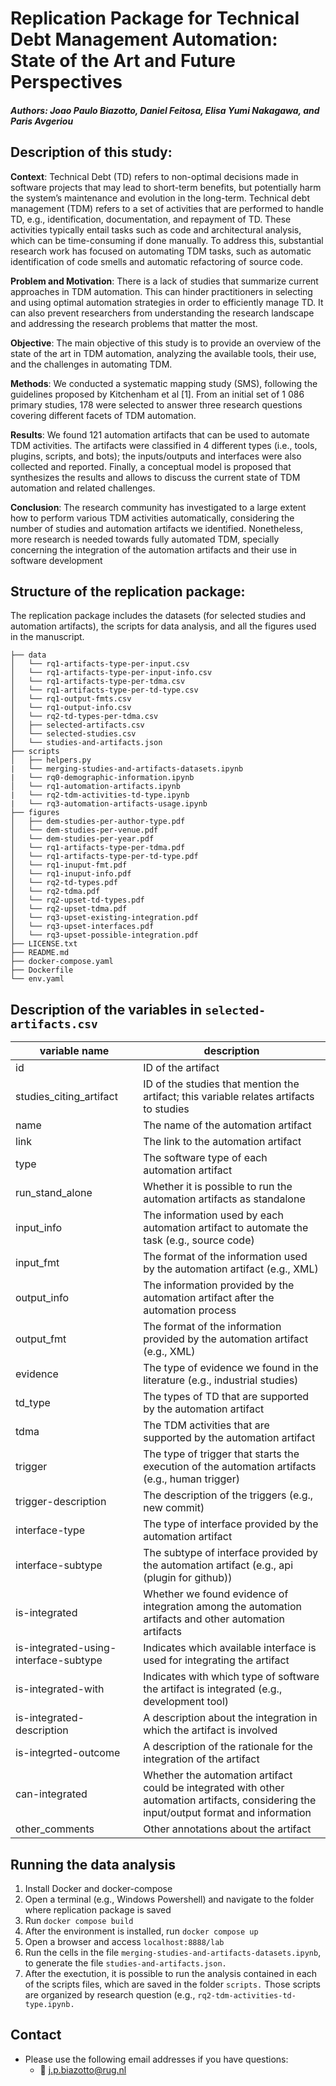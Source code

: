 # Replication Package for Technical Debt Management Automation: State of the Art and Future Perspectives

##### Authors: Joao Paulo Biazotto, Daniel Feitosa, Elisa Yumi Nakagawa, and Paris Avgeriou

## Description of this study:

__Context__: Technical Debt (TD) refers to non-optimal decisions made in software projects
that may lead to short-term benefits, but potentially harm the system’s maintenance
and evolution in the long-term. Technical debt management (TDM) refers to a set of
activities that are performed to handle TD, e.g., identification, documentation, and
repayment of TD. These activities typically entail tasks such as code and architectural
analysis, which can be time-consuming if done manually. To address this, substantial
research work has focused on automating TDM tasks, such as automatic identification
of code smells and automatic refactoring of source code.

__Problem and Motivation__: There is a lack of studies that summarize current
approaches in TDM automation. This can hinder practitioners in selecting and using
optimal automation strategies in order to efficiently manage TD. It can also prevent
researchers from understanding the research landscape and addressing the research
problems that matter the most.

__Objective__: The main objective of this study is to provide an overview of the state of the
art in TDM automation, analyzing the available tools, their use, and the challenges in
automating TDM.

__Methods__: We conducted a systematic mapping study (SMS), following the guidelines
proposed by Kitchenham et al [1]. From an initial set of 1 086 primary studies, 178 were
selected to answer three research questions covering different facets of TDM
automation.

__Results__: We found 121 automation artifacts that can be used to automate TDM
activities. The artifacts were classified in 4 different types (i.e., tools, plugins, scripts,
and bots); the inputs/outputs and interfaces were also collected and reported. Finally, a
conceptual model is proposed that synthesizes the results and allows to discuss the
current state of TDM automation and related challenges.

__Conclusion__: The research community has investigated to a large extent how to
perform various TDM activities automatically, considering the number of studies and
automation artifacts we identified. Nonetheless, more research is needed towards fully
automated TDM, specially concerning the integration of the automation artifacts and
their use in software development

## Structure of the replication package:

The replication package includes the datasets (for selected studies and automation artifacts), the scripts for data analysis, and all the figures used in the manuscript.

```
├── data
│   └── rq1-artifacts-type-per-input.csv
│   └── rq1-artifacts-type-per-input-info.csv
│   └── rq1-artifacts-type-per-tdma.csv
│   └── rq1-artifacts-type-per-td-type.csv
│   └── rq1-output-fmts.csv
│   └── rq1-output-info.csv
│   └── rq2-td-types-per-tdma.csv
│   ├── selected-artifacts.csv
│   └── selected-studies.csv
│   └── studies-and-artifacts.json
├── scripts
│   ├── helpers.py 
|   └── merging-studies-and-artifacts-datasets.ipynb
|   └── rq0-demographic-information.ipynb
│   └── rq1-automation-artifacts.ipynb
|   └── rq2-tdm-activities-td-type.ipynb
|   └── rq3-automation-artifacts-usage.ipynb
├── figures
│   ├── dem-studies-per-author-type.pdf
│   └── dem-studies-per-venue.pdf
│   └── dem-studies-per-year.pdf
│   └── rq1-artifacts-type-per-tdma.pdf
│   └── rq1-artifacts-type-per-td-type.pdf
│   └── rq1-inuput-fmt.pdf
│   └── rq1-inuput-info.pdf
│   └── rq2-td-types.pdf
│   └── rq2-tdma.pdf
│   └── rq2-upset-td-types.pdf
│   └── rq2-upset-tdma.pdf
│   └── rq3-upset-existing-integration.pdf
│   └── rq3-upset-interfaces.pdf
│   └── rq3-upset-possible-integration.pdf
├── LICENSE.txt
├── README.md
├── docker-compose.yaml
├── Dockerfile
└── env.yaml

```

## Description of the variables in ``selected-artifacts.csv``

| variable name                         | description                                                                                                                              |
|---------------------------------------|------------------------------------------------------------------------------------------------------------------------------------------|
| id                                    | ID of the artifact                                                                                                                       |
| studies_citing_artifact               | ID of the studies that mention the artifact; this variable relates artifacts to studies                                                  |
| name                                  | The name of the automation artifact                                                                                                      |
| link                                  | The link to the automation artifact                                                                                                      |
| type                                  | The software type of each automation artifact                                                                                            |
| run_stand_alone                       | Whether it is possible to run the automation artifacts as standalone                                                                     |
| input_info                            | The information used by each automation artifact to automate the task (e.g., source code)                                                |
| input_fmt                             | The format of the information used by the automation artifact (e.g., XML)                                                                |
| output_info                           | The information provided by the automation artifact after the automation process                                                         |
| output_fmt                            | The format of the information provided by the automation artifact (e.g., XML)                                                            |
| evidence                              | The type of evidence we found in the literature (e.g., industrial studies)                                                               |
| td_type                               | The types of TD that are supported by the automation artifact                                                                            |
| tdma                                  | The TDM activities that are supported by the automation artifact                                                                         |
| trigger                               | The type of trigger that starts the execution of the automation artifacts (e.g., human trigger)                                          |
| trigger-description                   | The description of the triggers (e.g., new commit)                                                                                       |
| interface-type                        | The type of interface provided by the automation artifact                                                                                |
| interface-subtype                     | The subtype of interface provided by the automation artifact (e.g., api (plugin for github))                                             |
| is-integrated                         | Whether we found evidence of integration among the automation artifacts and other automation artifacts                                   |
| is-integrated-using-interface-subtype | Indicates which available interface is used for integrating the artifact                                                                 |
| is-integrated-with                    | Indicates with which type of software the artifact is integrated (e.g., development tool)                                                |
| is-integrated-description             | A description about the integration in which the artifact is involved                                                                    |
| is-integrted-outcome                  | A description of the rationale for the integration of the artifact                                                                       |
| can-integrated                        | Whether the automation artifact could be integrated with other automation artifacts, considering the input/output format and information |
| other_comments                        | Other annotations about the artifact                                                                                                     |

## Running the data analysis

1. Install Docker and docker-compose
2. Open a terminal (e.g., Windows Powershell) and navigate to the folder where replication package is saved
3. Run ``docker compose build``
4. After the environment is installed, run ``docker compose up``
5. Open a browser and access ``localhost:8888/lab``
6. Run the cells in the file ``merging-studies-and-artifacts-datasets.ipynb``, to generate the file ``studies-and-artifacts.json.``
7. After the exectution, it is possible to run the analysis contained in each of the scripts files, which are saved in the folder ``scripts.`` Those scripts are organized by research question (e.g., ``rq2-tdm-activities-td-type.ipynb.`` 


## Contact

- Please use the following email addresses if you have questions:
    - :email: <j.p.biazotto@rug.nl>
